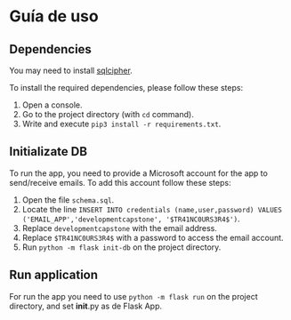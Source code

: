# Guía de uso

## Dependencies
You may need to install [sqlcipher](https://www.zetetic.net/sqlcipher/open-source/).

To install the required dependencies, please follow these steps:

1. Open a console.
2. Go to the project directory (with `cd` command).
3. Write and execute `pip3 install -r requirements.txt`.

## Initializate DB
To run the app, you need to provide a Microsoft account for the app to send/receive emails. To add this account follow these steps:

1. Open the file `schema.sql`.
2. Locate the line `INSERT INTO credentials (name,user,password) VALUES ('EMAIL_APP','developmentcapstone', '$TR41NC0URS3R4$')`.
3. Replace `developmentcapstone` with the email address.
4. Replace `$TR41NC0URS3R4$` with a password to access the email account.
5. Run `python -m flask init-db` on the project directory.

## Run application
For run the app you need to use `python -m flask run` on the project directory, and set __init__.py as de Flask App.
